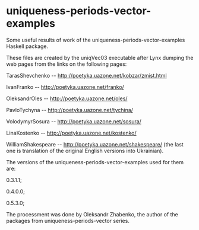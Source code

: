 # uniqueness-periods-vector-examples
Some useful results of work of the uniqueness-periods-vector-examples Haskell package.

These files are created by the uniqVec03 executable after Lynx dumping the web pages from the links on the following pages: 

TarasShevchenko -- http://poetyka.uazone.net/kobzar/zmist.html

IvanFranko -- http://poetyka.uazone.net/franko/

OleksandrOles -- http://poetyka.uazone.net/oles/

PavloTychyna -- http://poetyka.uazone.net/tychina/

VolodymyrSosura -- http://poetyka.uazone.net/sosura/

LinaKostenko -- http://poetyka.uazone.net/kostenko/

WilliamShakespeare -- http://poetyka.uazone.net/shakespeare/ (the last one is translation of the original English versions into Ukrainian).

The versions of the uniqueness-periods-vector-examples used for them are: 

0.3.1.1;

0.4.0.0;

0.5.3.0;

The processment was done by Oleksandr Zhabenko, the author of the packages from uniqueness-periods-vector series. 
